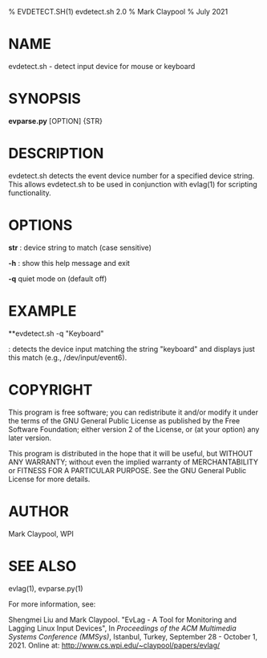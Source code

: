 % EVDETECT.SH(1) evdetect.sh 2.0
% Mark Claypool
% July 2021

# NAME
evdetect.sh - detect input device for mouse or keyboard


# SYNOPSIS

**evparse.py** [OPTION] {STR}


# DESCRIPTION

evdetect.sh detects the event device number for a specified device
string.  This allows evdetect.sh to be used in conjunction with
evlag(1) for scripting functionality.

# OPTIONS

**str**
: device string to match (case sensitive)

**-h**
: show this help message and exit

**-q**
quiet mode on (default off)


# EXAMPLE

**evdetect.sh -q "Keyboard"

: detects the device input matching the string "keyboard"
and displays just this match (e.g., /dev/input/event6).


# COPYRIGHT

This program is free software; you can redistribute it and/or modify
it under the terms of the GNU General Public License as published by
the Free Software Foundation; either version 2 of the License, or (at
your option) any later version.

This program is distributed in the hope that it will be useful, but
WITHOUT ANY WARRANTY; without even the implied warranty of
MERCHANTABILITY or FITNESS FOR A PARTICULAR PURPOSE.  See the GNU
General Public License for more details.


# AUTHOR

Mark Claypool, WPI


# SEE ALSO

evlag(1), evparse.py(1)

For more information, see:

Shengmei Liu and Mark Claypool. "EvLag - A Tool for Monitoring and
Lagging Linux Input Devices", In *Proceedings of the ACM Multimedia
Systems Conference (MMSys)*, Istanbul, Turkey, September 28 - October
1, 2021. Online at: http://www.cs.wpi.edu/~claypool/papers/evlag/
